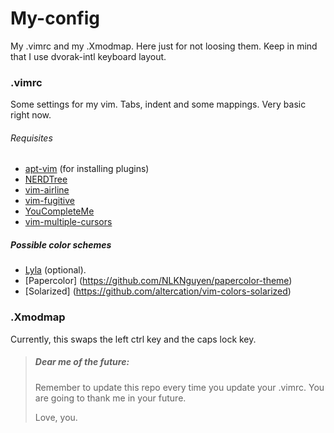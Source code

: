 # **My-config**
My .vimrc and my .Xmodmap. Here just for not loosing them. Keep in mind that I use dvorak-intl keyboard layout.


### .vimrc
Some settings for my vim. Tabs, indent and some mappings. Very basic right now.

###### Requisites
+ [apt-vim](https://github.com/egalpin/apt-vim) (for installing plugins)
+ [NERDTree](https://github.com/scrooloose/nerdtree)
+ [vim-airline](https://github.com/vim-airline/vim-airline)
+ [vim-fugitive](https://github.com/tpope/vim-fugitive.git)
+ [YouCompleteMe](https://github.com/Valloric/YouCompleteMe)
+ [vim-multiple-cursors](https://github.com/terryma/vim-multiple-cursors)

##### Possible color schemes
+ [Lyla](https://github.com/encody/vim-colors) (optional).
+ [Papercolor] (https://github.com/NLKNguyen/papercolor-theme) 
+ [Solarized] (https://github.com/altercation/vim-colors-solarized)

### .Xmodmap
Currently, this swaps the left ctrl key and the caps lock key.


>##### _Dear me of the future:_
>Remember to update this repo every time you update your .vimrc. You are going to thank me in your future.
>
>Love, you.
